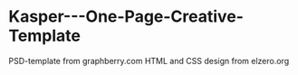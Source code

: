 # Kasper---One-Page-Creative-Template
PSD-template from graphberry.com
HTML and CSS design from elzero.org
